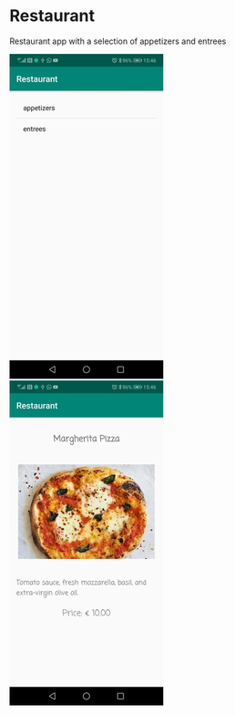 # Restaurant

Restaurant app with a selection of appetizers and entrees

![Alt text](/categories.jpg?raw=true "Portrait")
![Alt text](/item.jpg?raw=true "Portrait")

